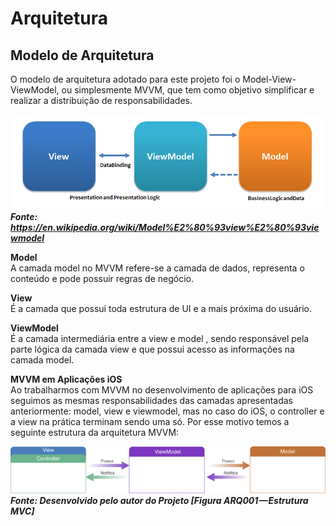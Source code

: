 # Arquitetura

## Modelo de Arquitetura

O modelo de arquitetura adotado para este projeto foi o Model-View-ViewModel, ou simplesmente MVVM, que tem como objetivo simplificar e realizar a distribuição de responsabilidades.


![Preview](/images/architecture/mvvm.png?raw=true "")***Fonte: https://en.wikipedia.org/wiki/Model%E2%80%93view%E2%80%93viewmodel***

**Model**<br>
A camada model no MVVM refere-se a camada de dados, representa o conteúdo e pode possuir regras de negócio.

**View**<br>
É a camada que possui toda estrutura de UI e a mais próxima do usuário.

**ViewModel**<br>
É a camada intermediária entre a view e model , sendo responsável pela parte lógica da camada view e que possui acesso as informações na camada model.

**MVVM em Aplicações iOS**<br>
Ao trabalharmos com MVVM no desenvolvimento de aplicações para iOS seguimos as mesmas responsabilidades das camadas apresentadas anteriormente: model, view e viewmodel, mas no caso do iOS, o controller e a view na prática terminam sendo uma só. Por esse motivo temos a seguinte estrutura da arquitetura MVVM:

![Preview](/images/architecture/iosMvvm.png?raw=true "")
***Fonte: Desenvolvido pelo autor do Projeto [Figura ARQ001 — Estrutura MVC]***
